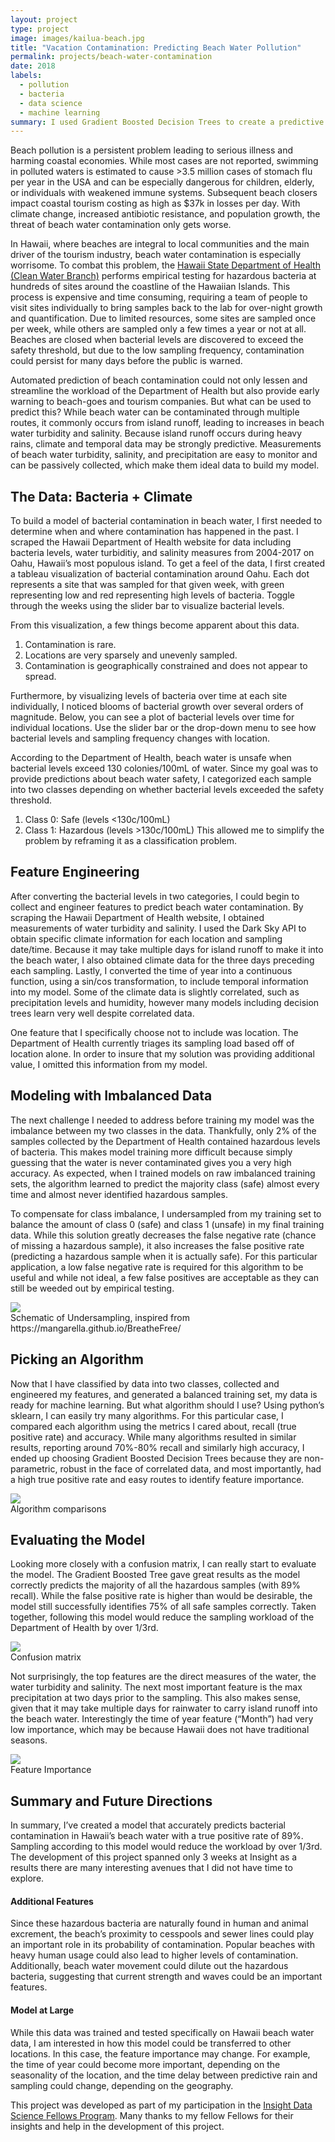 ```yaml
---
layout: project
type: project
image: images/kailua-beach.jpg
title: "Vacation Contamination: Predicting Beach Water Pollution"
permalink: projects/beach-water-contamination
date: 2018
labels:
  - pollution
  - bacteria
  - data science
  - machine learning
summary: I used Gradient Boosted Decision Trees to create a predictive model for bacterial pollution based on State of Hawaii water sampling data 
---
```


Beach pollution is a persistent problem leading to serious illness and harming coastal economies. While most cases are not reported, swimming in polluted waters is estimated to cause >3.5 million cases of stomach flu per year in the USA and can be especially dangerous for children, elderly, or individuals with weakened immune systems. Subsequent beach closers impact coastal tourism costing as high as $37k in losses per day. With climate change, increased antibiotic resistance, and population growth, the threat of beach water contamination only gets worse. 

In Hawaii, where beaches are integral to local communities and the main driver of the tourism industry, beach water contamination is especially worrisome. To combat this problem, the [Hawaii State Department of Health (Clean Water Branch)](http://health.hawaii.gov/cwb/) performs empirical testing for hazardous bacteria at hundreds of sites around the coastline of the Hawaiian Islands. This process is expensive and time consuming, requiring a team of people to visit sites individually to bring samples back to the lab for over-night growth and quantification. Due to limited resources, some sites are sampled once per week, while others are sampled only a few times a year or not at all. Beaches are closed when bacterial levels are discovered to exceed the safety threshold, but due to the low sampling frequency, contamination could persist for many days before the public is warned.  

Automated prediction of beach contamination could not only lessen and streamline the workload of the Department of Health but also provide early warning to beach-goes and tourism companies. But what can be used to predict this? While beach water can be contaminated through multiple routes, it commonly occurs from island runoff, leading to increases in beach water turbidity and salinity. Because island runoff occurs during heavy rains, climate and temporal data may be strongly predictive. Measurements of beach water turbidity, salinity, and precipitation are easy to monitor and can be passively collected, which make them ideal data to build my model. 

## The Data: Bacteria + Climate

To build a model of bacterial contamination in beach water, I first needed to determine when and where contamination has happened in the past. I scraped the Hawaii Department of Health website for data including bacteria levels, water turbiditiy, and salinity measures from 2004-2017 on Oahu, Hawaii’s most populous island. To get a feel of the data, I first created a tableau visualization of bacterial contamination around Oahu. Each dot represents a site that was sampled for that given week, with green representing low and red representing high levels of bacteria. Toggle through the weeks using the slider bar to visualize bacterial levels. 

<div id="tableauViz"></div>

 From this visualization, a few things become apparent about this data. 
1.	Contamination is rare.
2.	Locations are very sparsely and unevenly sampled. 
3.	Contamination is geographically constrained and does not appear to spread. 

Furthermore, by visualizing levels of bacteria over time at each site individually, I noticed blooms of bacterial growth over several orders of magnitude. Below, you can see a plot of bacterial levels over time for individual locations. Use the slider bar or the drop-down menu to see how bacterial levels and sampling frequency changes with location. 

<div id="tableauViz2"></div>

According to the Department of Health, beach water is unsafe when bacterial levels exceed 130 colonies/100mL of water. Since my goal was to provide predictions about beach water safety, I categorized each sample into two classes depending on whether bacterial levels exceeded the safety threshold. 
1.	Class 0: Safe (levels <130c/100mL)
2.	Class 1: Hazardous (levels >130c/100mL)
This allowed me to simplify the problem by reframing it as a classification problem. 

## Feature Engineering

After converting the bacterial levels in two categories, I could begin to collect and engineer features to predict beach water contamination. By scraping the Hawaii Department of Health website, I obtained measurements of water turbidity and salinity. I used the Dark Sky API to obtain specific climate information for each location and sampling date/time. Because it may take multiple days for island runoff to make it into the beach water, I also obtained climate data for the three days preceding each sampling. Lastly, I converted the time of year into a continuous function, using a sin/cos transformation, to include temporal information into my model. Some of the climate data is slightly correlated, such as precipitation levels and humidity, however many models including decision trees learn very well despite correlated data. 

One feature that I specifically choose not to include was location. The Department of Health currently triages its sampling load based off of location alone. In order to insure that my solution was providing additional value, I omitted this information from my model. 

##  Modeling with Imbalanced Data

The next challenge I needed to address before training my model was the imbalance between my two classes in the data. Thankfully, only 2% of the samples collected by the Department of Health contained hazardous levels of bacteria. This makes model training more difficult because simply guessing that the water is never contaminated gives you a very high accuracy. As expected, when I trained models on raw imbalanced training sets, the algorithm learned to predict the majority class (safe) almost every time and almost never identified hazardous samples. 

To compensate for class imbalance, I undersampled from my training set to balance the amount of class 0 (safe) and class 1 (unsafe) in my final training data. While this solution greatly decreases the false negative rate (chance of missing a hazardous sample), it also increases the false positive rate (predicting a hazardous sample when it is actually safe). For this particular application, a low false negative rate is required for this algorithm to be useful and while not ideal, a few false positives are acceptable as they can still be weeded out by empirical testing. 

<div class="ui segments">
  <div class="ui segment">
     <img class="ui large centered image" src="../images/undersampling.png">
  </div>
  <div class="ui secondary segment">
   Schematic of Undersampling, inspired from https://mangarella.github.io/BreatheFree/
  </div>
</div>  


## Picking an Algorithm

 Now that I have classified by data into two classes, collected and engineered my features, and generated a balanced training set, my data is ready for machine learning. But what algorithm should I use? Using python’s sklearn, I can easily try many algorithms. For this particular case, I compared each algorithm using the metrics I cared about, recall (true positive rate) and accuracy. While many algorithms resulted in similar results, reporting around 70%-80% recall and similarly high accuracy, I ended up choosing Gradient Boosted Decision Trees because they are non-parametric, robust in the face of correlated data, and most importantly, had a high true positive rate and easy routes to identify feature importance. 

<div class="ui segments">
  <div class="ui segment">
     <img class="ui large centered image" src="../images/fig_compare.png">
  </div>
  <div class="ui secondary segment">
   Algorithm comparisons
  </div>
</div> 

## Evaluating the Model

Looking more closely with a confusion matrix, I can really start to evaluate the model. The Gradient Boosted Tree gave great results as the model correctly predicts the majority of all the hazardous samples (with 89% recall). While the false positive rate is higher than would be desirable, the model still successfully identifies 75% of all safe samples correctly. Taken together, following this model would reduce the sampling workload of the Department of Health by over 1/3rd. 

<div class="ui segments">
  <div class="ui segment">
     <img class="ui large centered image" src="../images/fig_confusion.png">
  </div>
  <div class="ui secondary segment">
   Confusion matrix
  </div>
</div> 

Not surprisingly, the top features are the direct measures of the water, the water turbidity and salinity. The next most important feature is the max precipitation at two days prior to the sampling. This also makes sense, given that it may take multiple days for rainwater to carry island runoff into the beach water. Interestingly the time of year feature (“Month”) had very low importance, which may be because Hawaii does not have traditional seasons. 

<div class="ui segments">
  <div class="ui segment">
     <img class="ui large centered image" src="../images/fig_featureimportance.png">
  </div>
  <div class="ui secondary segment">
   Feature Importance
  </div>
</div> 

## Summary and Future Directions

In summary, I’ve created a model that accurately predicts bacterial contamination in Hawaii’s beach water with a true positive rate of 89%. Sampling according to this model would reduce the workload by over 1/3rd. The development of this project spanned only 3 weeks at Insight as a results there are many interesting avenues that I did not have time to explore. 

#### Additional Features

Since these hazardous bacteria are naturally found in human and animal excrement, the beach’s proximity to cesspools and sewer lines could play an important role in its probability of contamination. Popular beaches with heavy human usage could also lead to higher levels of contamination. Additionally, beach water movement could dilute out the hazardous bacteria, suggesting that current strength and waves could be an important features.

#### Model at Large 

While this data was trained and tested specifically on Hawaii beach water data, I am interested in how this model could be transferred to other locations. In this case, the feature importance may change. For example, the time of year could become more important, depending on the seasonality of the location, and the time delay between predictive rain and sampling could change, depending on the geography.  

<div class="ui secondary segment">
<p>
This project was developed as part of my participation in the <a href="http://insightdatascience.com/">Insight Data Science Fellows Program</a>. Many thanks to my fellow Fellows for their insights and help in the development of this project.
</p>
</div>
